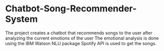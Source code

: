 # Chatbot-Song-Recommender-System
The project creates a chatbot that recommends songs to the user after analyzing the current emotions of the user
The emotional analysis is done using the IBM Watson NLU package
Spotify API is used to get the songs.

